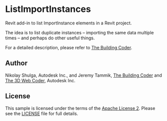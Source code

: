 # ListImportInstances
Revit add-in to list ImportInstance elements in a Revit project.

The idea is to list duplicate instances – importing the same data multiple times – and perhaps do other useful things.

For a detailed description, please refer to
[The Building Coder](http://thebuildingcoder.typepad.com).


## Author

Nikolay Shulga, Autodesk Inc., and Jeremy Tammik, [The Building Coder](http://thebuildingcoder.typepad.com) and
[The 3D Web Coder](http://the3dwebcoder.typepad.com), Autodesk Inc.


## License

This sample is licensed under the terms of the [Apache License 2](http://www.apache.org/licenses/LICENSE-2.0).
Please see the [LICENSE](LICENSE) file for full details.